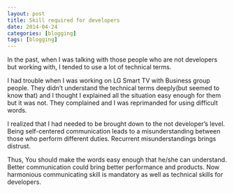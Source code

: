 ```yaml
---
layout: post
title: Skill required for developers
date: 2014-04-24
categories: [blogging]
tags: [blogging]
---
```


In the past, when I was talking with those people who are not developers but working with, I tended to use a lot of technical terms.

I had trouble when I was working on LG Smart TV with Business group people. They didn’t understand the technical terms deeply(but seemed to know that) and I thought I explained all the situation easy enough for them but it was not. They complained and I was reprimanded for using difficult words.

I realized that I had needed to be brought down to the not developer’s level. Being self-centered communication leads to a misunderstanding between those who perform different duties. Recurrent misunderstandings brings distrust.

Thus, You should make the words easy enough that he/she can understand. Better communication could bring better performance and products. Now harmonious communicating skill is mandatory as well as technical skills for developers.
